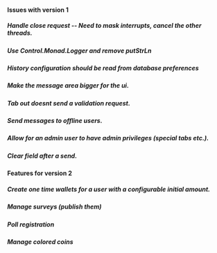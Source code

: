 #### Issues with version 1

##### Handle close request -- Need to mask interrupts, cancel the other threads.
##### Use Control.Monad.Logger and remove putStrLn
##### History configuration should be read from database preferences
##### Make the message area bigger for the ui.
##### Tab out doesnt send a validation request.
##### Send messages to offline users.
##### Allow for an admin user to have admin privileges (special tabs etc.).
##### Clear field after a send.


#### Features for version 2

##### Create one time wallets for a user with a configurable initial amount.
##### Manage surveys (publish them)
##### Poll registration
##### Manage colored coins


